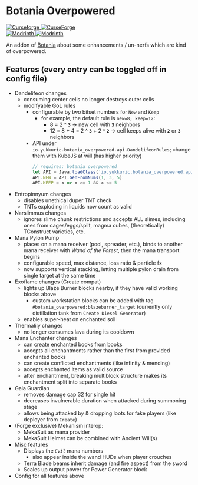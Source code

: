 # Botania Overpowered

[![Curseforge](https://badges.moddingx.org/curseforge/versions/1205282) ![CurseForge](https://badges.moddingx.org/curseforge/downloads/1205282)](https://www.curseforge.com/minecraft/mc-mods/botaniaoverpowered)  
[![Modrinth](https://badges.moddingx.org/modrinth/versions/hpVTpNjB) ![Modrinth](https://badges.moddingx.org/modrinth/downloads/hpVTpNjB)](https://modrinth.com/mod/botaniaoverpowered)

An addon of [Botania](https://github.com/VazkiiMods/Botania) about some enhancements / un-nerfs which are kind of overpowered.

## Features (every entry can be toggled off in config file)

-   Dandelifeon changes
    -   consuming center cells no longer destroys outer cells
    -   modifyable GoL rules
        -   configurable by two bitset numbers for `New` and `Keep`
            -   for example, the default rule is `new=8; keep=12`:
                -   8 = 2 ^ **`3`** -> new cell with **`3`** neighbors
                -   12 = 8 + 4 = 2 ^ **`3`** + 2 ^ **`2`** -> cell keeps alive with **`2`** or **`3`** neighbors
        -   API under `io.yukkuric.botania_overpowered.api.DandelifeonRules`; change them with KubeJS at will (has higher priority)
            ```js
            // requires: botania_overpowered
            let API = Java.loadClass('io.yukkuric.botania_overpowered.api.DandelifeonRules')
            API.NEW = API.GenFromNums(1, 3, 5)
            API.KEEP = x => x >= 1 && x <= 5
            ```
-   Entropinnyum changes
    -   disables unethical duper TNT check
    -   TNTs exploding in liquids now count as valid
-   Narslimmus changes
    -   ignores slime chunk restrictions and accepts ALL slimes, including ones from cages/eggs/split, magma cubes, (theoretically) TConstruct varieties, etc.
-   Mana Pylon Pump
    -   places on a mana receiver (pool, spreader, etc.), binds to another mana receiver with _Wand of the Forest_, then the mana transport begins
    -   configurable speed, max distance, loss ratio & particle fx
    -   now supports vertical stacking, letting multiple pylon drain from single target at the same time
-   Exoflame changes (Create compat)
    -   lights up Blaze Burner blocks nearby, if they have valid working blocks above
        -   custom workstation blocks can be added with tag `#botania_overpowered:blazeburner_target` (currently only distillation tank from `Create Diesel Generator`)
    -   enables super-heat on enchanted soil
-   Thermalily changes
    -   no longer consumes lava during its cooldown
-   Mana Enchanter changes
    -   can create enchanted books from books
    -   accepts all enchantments rather than the first from provided enchanted books
    -   can create conflicted enchantments (like infinity & mending)
    -   accepts enchanted items as valid source
    -   after enchantment, breaking multiblock structure makes its enchantment split into separate books
-   Gaia Guardian
    -   removes damage cap 32 for single hit
    -   decreases invulnerable duration when attacked during summoning stage
    -   allows being attacked by & dropping loots for fake players (like deployer from `Create`)
-   (Forge exclusive) Mekanism interop:
    -   MekaSuit as mana provider
    -   MekaSuit Helmet can be combined with Ancient Will(s)
-   Misc features
    -   Displays the _`Evil`_ mana numbers
        -   also appear inside the wand HUDs when player crouches
    -   Terra Blade beams inherit damage (and fire aspect) from the sword
    -   Scales up output power for Power Generator block
-   Config for all features above

